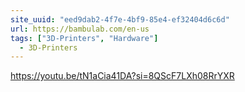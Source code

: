 ```yaml
---
site_uuid: "eed9dab2-4f7e-4bf9-85e4-ef32404d6c6d"
url: https://bambulab.com/en-us
tags: ["3D-Printers", "Hardware"]
  - 3D-Printers
---
```


https://youtu.be/tN1aCia41DA?si=8QScF7LXh08RrYXR
